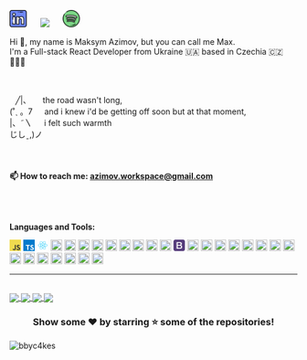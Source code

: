 

<a href="https://www.linkedin.com/in/maksym-azimov-770aa22aa/" target="_blank"><img height="30" src="https://raw.githubusercontent.com/AbhishekMaira10/AbhishekMaira10/master/linkedin.png?raw=true"></a>&nbsp;&nbsp;&nbsp;&nbsp;&nbsp;
<a href="https://www.instagram.com/bbycakeslovesnature/" target="_blank"><img height="30" src="https://upload.wikimedia.org/wikipedia/commons/a/a5/Instagram_icon.png"></a>&nbsp;&nbsp;&nbsp;&nbsp;&nbsp;
<a href="https://open.spotify.com/user/4m2f44n3a8hfcbxr5wem3gigb?si=08be8d7975d94fa9" target="_blank"><img height="30" src="https://raw.githubusercontent.com/AbhishekMaira10/AbhishekMaira10/master/Resources/png/spotify.png?raw=true"></a>&nbsp;&nbsp;&nbsp;&nbsp;&nbsp;
<p>Hi 👋, my name is Maksym Azimov, but you can call me Max.</br>
I'm a Full-stack React Developer from Ukraine 🇺🇦 based in Czechia 🇨🇿👨🏻‍💻</p>

 <br>
<br>
⠀╱|、 ㅤ the road wasn't long,<br>
(˚ˎ 。7 ㅤ and i knew i'd be getting off soon but at that moment,<br>
|、˜〵 ㅤ i felt such warmth<br>
じしˍ,)ノ<br>
<br>



<br>




#### 📫 How to reach me: [azimov.workspace@gmail.com](mailto:azimov.workspace@gmail.com)



 
 <br> 
 </br>

**Languages and Tools:**
<br>

<code><img height="20" src="https://raw.githubusercontent.com/github/explore/80688e429a7d4ef2fca1e82350fe8e3517d3494d/topics/javascript/javascript.png"></code>
<code><img height="20" src="https://raw.githubusercontent.com/github/explore/80688e429a7d4ef2fca1e82350fe8e3517d3494d/topics/typescript/typescript.png"></code>
<code><img height="20" src="https://raw.githubusercontent.com/github/explore/80688e429a7d4ef2fca1e82350fe8e3517d3494d/topics/react/react.png"></code>
<code><img height="20" width="20" src="https://cdn.simpleicons.org/nextdotjs/white" /></code>
<code><img height="20" width="20" src="https://cdn.simpleicons.org/express/white" /></code>
<code><img height="20" width="20" src="https://cdn.simpleicons.org/tailwindcss" /></code>
<code><img height="20" width="20" src="https://cdn.simpleicons.org/nodedotjs" /></code>
<code><img height="20" width="20" src="https://cdn.simpleicons.org/mongodb" /></code>
<code><img height="20" width="20" src="https://cdn.simpleicons.org/mysql/white" /></code>
<code><img height="20" width="20" src="https://cdn.simpleicons.org/visualstudiocode" /></code>
<code><img height="20" width="20" src="https://cdn.simpleicons.org/html5" /></code>
<code><img height="20" width="20" src="https://cdn.simpleicons.org/css3" /></code>
<code><img height = "20" src = "https://raw.githubusercontent.com/github/explore/80688e429a7d4ef2fca1e82350fe8e3517d3494d/topics/bootstrap/bootstrap.png"></code>
<code><img height="20" width="20" src="https://cdn.simpleicons.org/axios" /></code>
<code><img height="20" width="20" src="https://cdn.simpleicons.org/redux" /></code>
<code><img height="20" width="20" src="https://cdn.simpleicons.org/amazonaws/white" /></code>
<code><img height="20" width="20" src="https://cdn.simpleicons.org/headlessui" /></code>
<code><img height="20" width="20" src="https://cdn.simpleicons.org/cssmodules/white" /></code>
<code><img height="20" width="20" src="https://cdn.simpleicons.org/cloudinary" /></code>
<code><img height="20" width="20" src="https://cdn.simpleicons.org/ejs" /></code>
<code><img height="20" width="20" src="https://cdn.simpleicons.org/passport" /></code>
<code><img height="20" width="20" src="https://cdn.simpleicons.org/mapbox/white" /></code>
<code><img height="20" width="20" src="https://cdn.simpleicons.org/clerk" /></code>
<code><img height="20" width="20" src="https://cdn.simpleicons.org/shadcnui/white" /></code>
<code><img height="20" width="20" src="https://cdn.simpleicons.org/mongoose" /></code>
<code><img height="20" width="20" src="https://cdn.simpleicons.org/github/white" /></code>
<code><img height="20" width="20" src="https://cdn.simpleicons.org/git" /></code>
<code><img height="20" width="20" src="https://cdn.simpleicons.org/windowsterminal" /></code>


---


</br>

<a href="https://github.com/bbyc4kes/file-drive" target="_blank">
 <img align="center" src="https://github-readme-stats.vercel.app/api/pin/?username=bbyc4kes&repo=file-drive&theme=dracula" />
</a>
<a href="https://github.com/bbyc4kes/car-catalog-NEXT.js" target="_blank">
  <img align="center" src="https://github-readme-stats.vercel.app/api/pin/?username=bbyc4kes&repo=car-catalog-NEXT.js&theme=dracula" />
</a>
<a href="https://github.com/bbyc4kes/campwithus" target="_blank">
 <img align="center" src="https://github-readme-stats.vercel.app/api/pin/?username=bbyc4kes&repo=campwithus&theme=dracula" />
</a>
<a href="https://github.com/bbyc4kes/project-management-project" target="_blank">
 <img align="center" src="https://github-readme-stats.vercel.app/api/pin/?username=bbyc4kes&repo=project-management-project&theme=dracula" />
</a>
<div align="center">

### Show some ❤️ by starring ⭐ some of the repositories!
</div>
 <p align="left"> <img src="https://komarev.com/ghpvc/?username=bbyc4kes" alt="bbyc4kes" /> </p>

